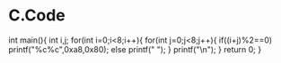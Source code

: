 # C.Code
int main(){
int i,j;
for(int i=0;i<8;i++){
		for(int j=0;j<8;j++){
			if((i+j)%2==0) printf("%c%c",0xa8,0x80);
			else printf(" ");
		}
		printf("\n");
	}
	return 0;
}
